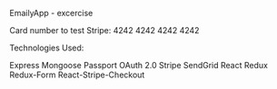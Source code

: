 EmailyApp - excercise

Card number to test Stripe: 4242 4242 4242 4242

Technologies Used: 

Express
Mongoose
Passport
OAuth 2.0
Stripe
SendGrid
React
Redux
Redux-Form
React-Stripe-Checkout
